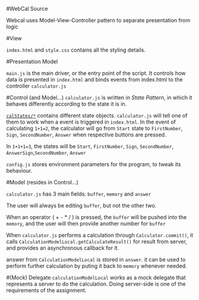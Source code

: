 #WebCal Source

Webcal uses Model-View-Controller pattern to separate presentation from logic


#View

`index.html` and `style.css` contains all the styling details. 

#Presentation Model

`main.js` is the main driver, or the entry point of the script. It controls how data is presented in `index.html` and binds events from index.html to the controller `calculator.js`

#Control (and Model...)
`calculator.js` is written in _State Pattern_, in which it behaves differently according to the state it is in.

[`calStates/*`][1] contains different state objects. `calculator.js` will tell one of them to work when a event is triggered in `index.html`. In the event of calculating `1+1=2`, the calculator will go from `Start` state to `FirstNumber`, `Sign`, `SecondNumber`, `Answer` when respective buttons are pressed.

In `1+1+1=3`, the states will be  `Start`, `FirstNumber`, `Sign`, `SecondNumber`, `AnswerSign`,`SecondNumber`, `Answer`

`config.js` stores environment parameters for the program, to tweak its behaviour.

#Model (resides in Control...)

`calculator.js` has 3 main fields: `buffer`, `memory` and `answer`

The user will always be editing `buffer`, but not the other two.

When an operator ( + - * / ) is pressed, the `buffer` will be pushed into the `memory`, and the user will then provide another number for `buffer`

When `calculator.js` performs a calculation through `Calculator.commit()`, it calls `CalculationModelLocal.getCalculateResult()` for result from server, and provides an asynchronous callback for it.

answer from `CalculationModelLocal` is stored in `answer`. it can be used to perform further calculation by puting it back to `memory` whenever needed.

#(Mock) Delegate
`calculationModelLocal` works as a mock delegate that represents a server to do the calculation. Doing server-side is one of the requirements of the assignment.




[1]:https://github.com/vicksonzero/WebCal/tree/master/src/js/calStates
